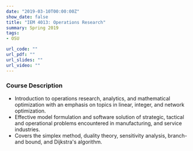 ```yaml
---
date: "2019-03-10T00:00:00Z"
show_date: false
title: "IEM 4013: Operations Research"
summary: Spring 2019
tags:
- OSU

url_code: ""
url_pdf: ""
url_slides: ""
url_video: ""
---
```



### Course Description

- Introduction to operations research, analytics, and mathematical optimization with an emphasis on topics in linear, integer, and network optimization.
- Effective model formulation and software solution of strategic, tactical and operational problems encountered in manufacturing, and service industries. 
- Covers the simplex method, duality theory, sensitivity analysis, branch-and bound, and Dijkstra's algorithm.